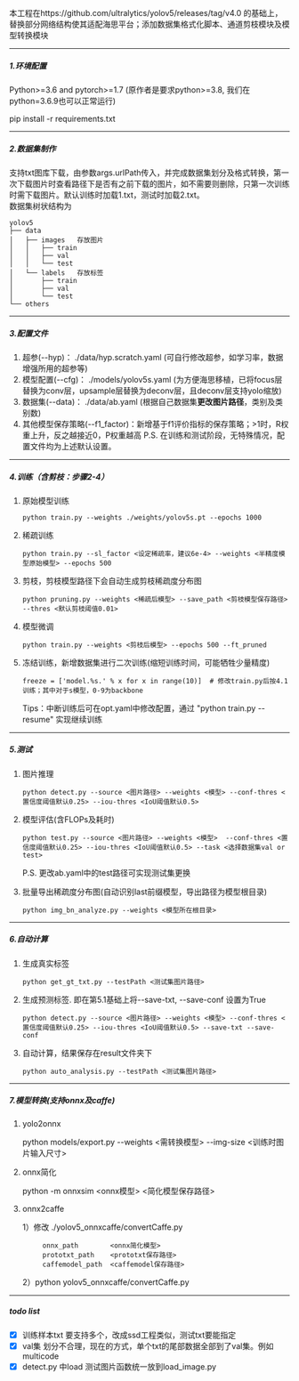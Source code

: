 本工程在https://github.com/ultralytics/yolov5/releases/tag/v4.0 的基础上，替换部分网络结构使其适配海思平台；添加数据集格式化脚本、通道剪枝模块及模型转换模块

----

##### 1.环境配置

Python>=3.6 and pytorch>=1.7 (原作者是要求python>=3.8, 我们在python=3.6.9也可以正常运行)

pip install -r requirements.txt

------------------

##### 2.数据集制作

支持txt图库下载，由参数args.urlPath传入，并完成数据集划分及格式转换，第一次下载图片时查看路径下是否有之前下载的图片，如不需要则删除，只第一次训练时需下载图片。默认训练时加载1.txt，测试时加载2.txt。  
数据集树状结构为

```
yolov5
├── data   
│   ├── images   存放图片
│   │   ├── train
│   │   ├── val
│   │   └── test
│   └── labels   存放标签
│       ├── train
│       ├── val
│       └── test
└── others
```

----

##### 3.配置文件

1. 超参(--hyp)： ./data/hyp.scratch.yaml   (可自行修改超参，如学习率，数据增强所用的超参等)
2. 模型配置(--cfg)： ./models/yolov5s.yaml  (为方便海思移植，已将focus层替换为conv层，upsample层替换为deconv层，且deconv层支持yolo缩放)
3. 数据集(--data)： ./data/ab.yaml   (根据自己数据集**更改图片路径**，类别及类别数)
4. 其他模型保存策略(--f1_factor)：新增基于f1评价指标的保存策略；>1时，R权重上升，反之越接近0，P权重越高
P.S. 在训练和测试阶段，无特殊情况，配置文件均为上述默认设置。
---

##### 4.训练（含剪枝：步骤2-4）

1. 原始模型训练

   ```
   python train.py --weights ./weights/yolov5s.pt --epochs 1000 
   ```

2. 稀疏训练
   ```
   python train.py --sl_factor <设定稀疏率，建议6e-4> --weights <半精度模型原始模型> --epochs 500
   ```

3. 剪枝，剪枝模型路径下会自动生成剪枝稀疏度分布图
   ```
   python pruning.py --weights <稀疏后模型> --save_path <剪枝模型保存路径> --thres <默认剪枝阈值0.01>
   ```

4. 模型微调

   ```
   python train.py --weights <剪枝后模型> --epochs 500 --ft_pruned
   ```

5. 冻结训练，新增数据集进行二次训练(缩短训练时间，可能牺牲少量精度)

   ```
   freeze = ['model.%s.' % x for x in range(10)]  # 修改train.py后按4.1训练；其中对于s模型，0-9为backbone
   ```
   Tips：中断训练后可在opt.yaml中修改配置，通过 "python train.py --resume" 实现继续训练
---

##### 5.测试

1. 图片推理
   ```
   python detect.py --source <图片路径> --weights <模型> --conf-thres <置信度阈值默认0.25> --iou-thres <IoU阈值默认0.5>
   ```
2. 模型评估(含FLOPs及耗时)
   ``` 
   python test.py --source <图片路径> --weights <模型>  --conf-thres <置信度阈值默认0.25> --iou-thres <IoU阈值默认0.5> --task <选择数据集val or test>
   ```
   P.S. 更改ab.yaml中的test路径可实现测试集更换
   
3. 批量导出稀疏度分布图(自动识别last前缀模型，导出路径为模型根目录)
   ```
   python img_bn_analyze.py --weights <模型所在根目录>
   ```
---

##### 6.自动计算

1. 生成真实标签
   ```
   python get_gt_txt.py --testPath <测试集图片路径>
   ```
2. 生成预测标签. 即在第5.1基础上将--save-txt, --save-conf 设置为True   
   ```
   python detect.py --source <图片路径> --weights <模型> --conf-thres <置信度阈值默认0.25> --iou-thres <IoU阈值默认0.5> --save-txt --save-conf
   ```
3. 自动计算，结果保存在result文件夹下
   ```
   python auto_analysis.py --testPath <测试集图片路径>
   ```
---

##### 7.模型转换(支持onnx及caffe)  

1. yolo2onnx

   python models/export.py --weights <需转换模型> --img-size <训练时图片输入尺寸>

2. onnx简化
   
   python -m onnxsim <onnx模型> <简化模型保存路径>
   
3. onnx2caffe   
   
   1）修改 ./yolov5_onnxcaffe/convertCaffe.py
   ```
        onnx_path        <onnx简化模型>
        prototxt_path    <prototxt保存路径>
        caffemodel_path  <caffemodel保存路径>
   ```

   2）python yolov5_onnxcaffe/convertCaffe.py
---

##### todo list
- [x] 训练样本txt 要支持多个，改成ssd工程类似，测试txt要能指定
- [x] val集 划分不合理，现在的方式，单个txt的尾部数据全部到了val集。例如multicode
- [x] detect.py 中load 测试图片函数统一放到load_image.py